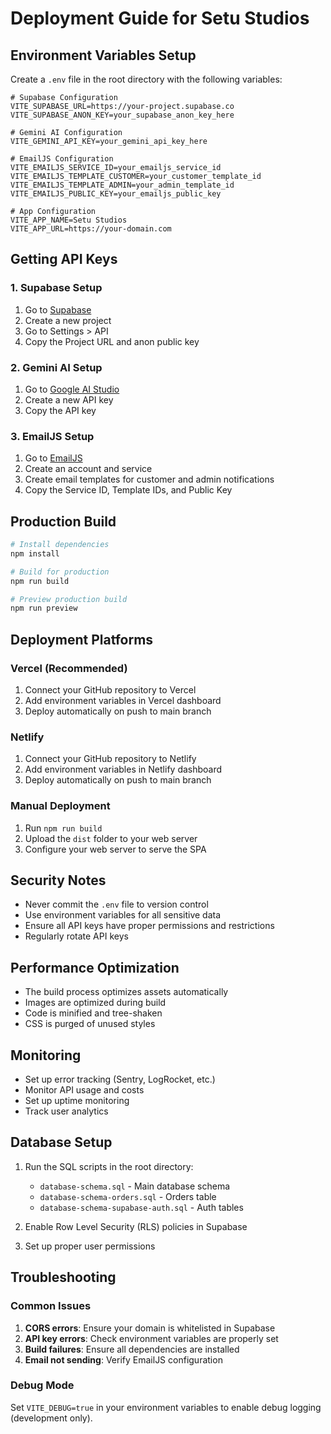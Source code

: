 # Deployment Guide for Setu Studios

## Environment Variables Setup

Create a `.env` file in the root directory with the following variables:

```env
# Supabase Configuration
VITE_SUPABASE_URL=https://your-project.supabase.co
VITE_SUPABASE_ANON_KEY=your_supabase_anon_key_here

# Gemini AI Configuration
VITE_GEMINI_API_KEY=your_gemini_api_key_here

# EmailJS Configuration
VITE_EMAILJS_SERVICE_ID=your_emailjs_service_id
VITE_EMAILJS_TEMPLATE_CUSTOMER=your_customer_template_id
VITE_EMAILJS_TEMPLATE_ADMIN=your_admin_template_id
VITE_EMAILJS_PUBLIC_KEY=your_emailjs_public_key

# App Configuration
VITE_APP_NAME=Setu Studios
VITE_APP_URL=https://your-domain.com
```

## Getting API Keys

### 1. Supabase Setup
1. Go to [Supabase](https://supabase.com)
2. Create a new project
3. Go to Settings > API
4. Copy the Project URL and anon public key

### 2. Gemini AI Setup
1. Go to [Google AI Studio](https://aistudio.google.com)
2. Create a new API key
3. Copy the API key

### 3. EmailJS Setup
1. Go to [EmailJS](https://www.emailjs.com)
2. Create an account and service
3. Create email templates for customer and admin notifications
4. Copy the Service ID, Template IDs, and Public Key

## Production Build

```bash
# Install dependencies
npm install

# Build for production
npm run build

# Preview production build
npm run preview
```

## Deployment Platforms

### Vercel (Recommended)
1. Connect your GitHub repository to Vercel
2. Add environment variables in Vercel dashboard
3. Deploy automatically on push to main branch

### Netlify
1. Connect your GitHub repository to Netlify
2. Add environment variables in Netlify dashboard
3. Deploy automatically on push to main branch

### Manual Deployment
1. Run `npm run build`
2. Upload the `dist` folder to your web server
3. Configure your web server to serve the SPA

## Security Notes

- Never commit the `.env` file to version control
- Use environment variables for all sensitive data
- Ensure all API keys have proper permissions and restrictions
- Regularly rotate API keys

## Performance Optimization

- The build process optimizes assets automatically
- Images are optimized during build
- Code is minified and tree-shaken
- CSS is purged of unused styles

## Monitoring

- Set up error tracking (Sentry, LogRocket, etc.)
- Monitor API usage and costs
- Set up uptime monitoring
- Track user analytics

## Database Setup

1. Run the SQL scripts in the root directory:
   - `database-schema.sql` - Main database schema
   - `database-schema-orders.sql` - Orders table
   - `database-schema-supabase-auth.sql` - Auth tables

2. Enable Row Level Security (RLS) policies in Supabase
3. Set up proper user permissions

## Troubleshooting

### Common Issues
1. **CORS errors**: Ensure your domain is whitelisted in Supabase
2. **API key errors**: Check environment variables are properly set
3. **Build failures**: Ensure all dependencies are installed
4. **Email not sending**: Verify EmailJS configuration

### Debug Mode
Set `VITE_DEBUG=true` in your environment variables to enable debug logging (development only).
